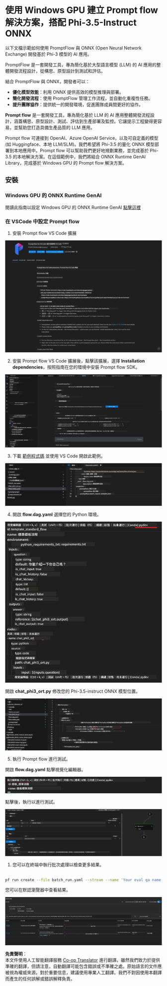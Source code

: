 <!--
CO_OP_TRANSLATOR_METADATA:
{
  "original_hash": "20c7e34651318736a2606d351fcc37d0",
  "translation_date": "2025-04-04T18:24:34+00:00",
  "source_file": "md\\02.Application\\01.TextAndChat\\Phi3\\UsingPromptFlowWithONNX.md",
  "language_code": "hk"
}
-->
# 使用 Windows GPU 建立 Prompt flow 解決方案，搭配 Phi-3.5-Instruct ONNX

以下文檔示範如何使用 PromptFlow 與 ONNX (Open Neural Network Exchange) 開發基於 Phi-3 模型的 AI 應用。

PromptFlow 是一套開發工具，專為簡化基於大型語言模型 (LLM) 的 AI 應用的整體開發流程設計，從構思、原型設計到測試和評估。

結合 PromptFlow 與 ONNX，開發者可以：

- **優化模型效能**：利用 ONNX 提供高效的模型推理與部署。
- **簡化開發流程**：使用 PromptFlow 管理工作流程，並自動化重複性任務。
- **提升團隊協作**：提供統一的開發環境，促進團隊成員間更好的協作。

**Prompt flow** 是一套開發工具，專為簡化基於 LLM 的 AI 應用整體開發流程設計，涵蓋構思、原型設計、測試、評估到生產部署及監控。它讓提示工程變得更容易，並幫助您打造具備生產品質的 LLM 應用。

Prompt flow 可連接到 OpenAI、Azure OpenAI Service，以及可自定義的模型 (如 Huggingface、本地 LLM/SLM)。我們希望將 Phi-3.5 的量化 ONNX 模型部署到本地應用中。Prompt flow 可以幫助我們更好地規劃業務，並完成基於 Phi-3.5 的本地解決方案。在這個範例中，我們將結合 ONNX Runtime GenAI Library，完成基於 Windows GPU 的 Prompt flow 解決方案。

## **安裝**

### **Windows GPU 的 ONNX Runtime GenAI**

閱讀此指南以設定 Windows GPU 的 ONNX Runtime GenAI [點擊這裡](./ORTWindowGPUGuideline.md)

### **在 VSCode 中設定 Prompt flow**

1. 安裝 Prompt flow VS Code 擴展

![pfvscode](../../../../../../translated_images/pfvscode.79f42ae5dd93ed35c19d6d978ae75831fef40e0b8440ee48b893b5a0597d2260.hk.png)

2. 安裝 Prompt flow VS Code 擴展後，點擊該擴展，選擇 **Installation dependencies**，按照指南在您的環境中安裝 Prompt flow SDK。

![pfsetup](../../../../../../translated_images/pfsetup.0c82d99c7760aac29833b37faf4329e67e22279b1c5f37a73724dfa9ebaa32ee.hk.png)

3. 下載 [範例程式碼](../../../../../../code/09.UpdateSamples/Aug/pf/onnx_inference_pf) 並使用 VS Code 開啟此範例。

![pfsample](../../../../../../translated_images/pfsample.7bf40b133a558d86356dd6bc0e480bad2659d9c5364823dae9b3e6784e6f2d25.hk.png)

4. 開啟 **flow.dag.yaml** 選擇您的 Python 環境。

![pfdag](../../../../../../translated_images/pfdag.c5eb356fa3a96178cd594de9a5da921c4bbe646a9946f32aa20d344ccbeb51a0.hk.png)

   開啟 **chat_phi3_ort.py** 修改您的 Phi-3.5-instruct ONNX 模型位置。

![pfphi](../../../../../../translated_images/pfphi.fff4b0afea47c92c8481174dbf3092823906fca5b717fc642f78947c3e5bbb39.hk.png)

5. 執行 Prompt flow 進行測試。

開啟 **flow.dag.yaml** 點擊視覺化編輯器。

![pfv](../../../../../../translated_images/pfv.7af6ecd65784a98558b344ba69b5ba6233876823fb435f163e916a632394fc1e.hk.png)

點擊後，執行以進行測試。

![pfflow](../../../../../../translated_images/pfflow.9697e0fda67794bb0cf4b78d52e6f5a42002eec935bc2519933064afbbdd34f0.hk.png)

1. 您可以在終端中執行批次處理以檢查更多結果。

```bash

pf run create --file batch_run.yaml --stream --name 'Your eval qa name'    

```

您可以在默認瀏覽器中查看結果。

![pfresult](../../../../../../translated_images/pfresult.972eb57dd5bec646e1aa01148991ba8959897efea396e42cf9d7df259444878d.hk.png)

**免責聲明**：  
本文件使用人工智能翻譯服務 [Co-op Translator](https://github.com/Azure/co-op-translator) 進行翻譯。雖然我們致力於提供準確的翻譯，但請注意，自動翻譯可能包含錯誤或不準確之處。原始語言的文件應被視為權威來源。對於重要信息，建議使用專業人工翻譯。我們不對因使用本翻譯而產生的任何誤解或錯誤解釋負責。